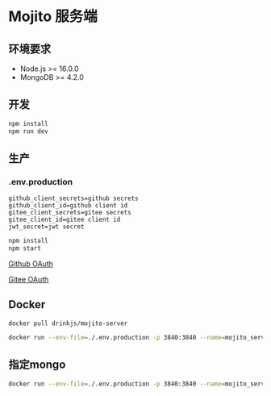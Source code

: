 # Mojito 服务端

## 环境要求
- Node.js >= 16.0.0
- MongoDB >= 4.2.0

## 开发
``` bash
npm install
npm run dev
```
## 生产

### .env.production

```
github_client_secrets=github secrets
github_client_id=github client id
gitee_client_secrets=gitee secrets
gitee_client_id=gitee client id
jwt_secret=jwt secret
```

``` bash
npm install
npm start
```

[Github OAuth](https://docs.github.com/en/apps/oauth-apps/building-oauth-apps/creating-an-oauth-app)

[Gitee OAuth](https://gitee.com/api/v5/oauth_doc#/list-item-1)

## Docker

```
docker pull drinkjs/mojito-server
```

``` bash
docker run --env-file=./.env.production -p 3840:3840 --name=mojito_server -d drinkjs/mojito-server
```

## 指定mongo
``` bash
docker run --env-file=./.env.production -p 3840:3840 --name=mojito_server -d -e MONGO_CONNECTION=mongodb://MyHost:27017/ drinkjs/mojito-server
```